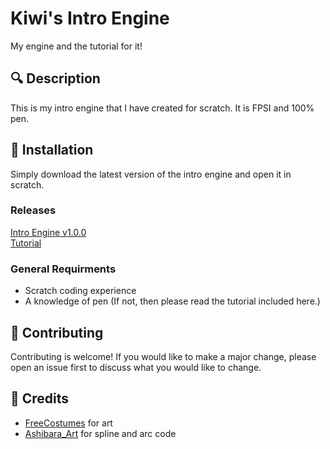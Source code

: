 # Kiwi's Intro Engine
My engine and the tutorial for it!

## 🔍 Description
This is my intro engine that I have created for scratch. It is FPSI and 100% pen.

## 📝 Installation
Simply download the latest version of the intro engine and open it in scratch.
### Releases
[Intro Engine v1.0.0](https://github.com/KiwiFX-Git/Intro-Engine/releases/download/Engine/Intro-Engine-v1.0.sb3)
<br>
[Tutorial](https://github.com/KiwiFX-Git/Intro-Engine/releases/download/Engine/Engine-Tutorial.pdf)

### General Requirments
- Scratch coding experience
- A knowledge of pen (If not, then please read the tutorial included here.)

## 🤝 Contributing
Contributing is welcome! If you would like to make a major change, please open an issue first to discuss what you would like to change.

## 📃 Credits
- [FreeCostumes](https://scratch.mit.edu/users/freecostumes/) for art
- [Ashibara_Art](https://scratch.mit.edu/users/ashibara_art/) for spline and arc code
